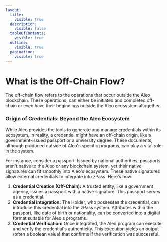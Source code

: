 ```yaml
---
layout:
  title:
    visible: true
  description:
    visible: false
  tableOfContents:
    visible: true
  outline:
    visible: true
  pagination:
    visible: true
---
```


# What is the Off-Chain Flow?

The off-chain flow refers to the operations that occur outside the Aleo blockchain. These operations, can either be initiated and completed off-chain or even have their beginnings outside the Aleo ecosystem altogether.

### **Origin of Credentials: Beyond the Aleo Ecosystem**

While Aleo provides the tools to generate and manage credentials within its ecosystem, in reality, a credential might have an off-chain origin, like a government-issued passport or a university degree. These documents, although produced outside of Aleo's specific programs, can play a vital role in the system.

For instance, consider a passport. Issued by national authorities, passports aren't native to the Aleo or any blockchain system, yet their native signatures can fit smoothly into Aleo's ecosystem. These native signatures allow external credentials to integrate into zPass. Here's how:

1. **Credential Creation (Off-Chain):** A trusted entity, like a government agency, issues a passport with a native signature. This passport serves as a credential.
2. **Credential Integration:** The Holder, who possesses the credential, can introduce this credential into the zPass system. Attributes within the passport, like date of birth or nationality, can be converted into a digital format suitable for Aleo's programs.
3. **Credential Verification:** Once integrated, the Aleo program can execute and verify the credential's authenticity. This execution yields an output (often a boolean value) that confirms if the verification was successful.
